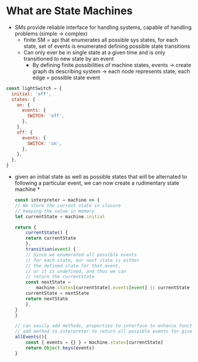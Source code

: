 # What are State Machines
- SMs provide reliable interface for handling systems, capable of handling problems (simple -> complex)
    * finite SM = api that enumerates all possible sys states, for each state, set of events is enumerated defining possible state transitions
    * Can only ever be in single state at a given time and is only transitioned to new state by an event
        - By defining finite possibilities of machine states, events -> create graph ds describing system -> each node represents state, each edge = possible state event

```js
const lightSwitch = {
  initial: 'off',
  states: {
    on: {
      events: {
        SWITCH: 'off',
      },
    },
    off: {
      events: {
        SWITCH: 'on',
      },
    },
  },
}
```
- given an initial state as well as possible states that will be alternated to following a particular event, we can now create a rudimentary state machine
    *
    ```js
    const interpreter = machine => {
    // We store the current state in closure
    // keeping the value in memory
    let currentState = machine.initial

    return {
        currentState() {
        return currentState
        },
        transition(event) {
        // Since we enumerated all possible events
        // for each state, our next state is either
        // the defined state for that event,
        // or it is undefined, and thus we can
        // return the currentState
        const nextState =
            machine.states[currentState].events[event] || currentState
        currentState = nextState
        return nextState
        },
    }
    }
    ```
    ```js
    // can easily add methods, properties to interface to enhance functionality
    // add method to interpreter to return all possible events for given state
    allEvents(){
        const { events = {} } = machine.states[currentState]
        return Object.keys(events)
    }
    ```
